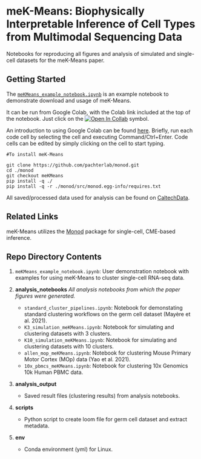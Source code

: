 # meK-Means: Biophysically Interpretable Inference of Cell Types from Multimodal Sequencing Data

Notebooks for reproducing all figures and analysis of simulated and single-cell datasets for the meK-Means paper.

## Getting Started

The [`meKMeans_example_notebook.ipynb`](https://github.com/tarachari3/CGP_2023/blob/main/meKMeans_example_notebook.ipynb) is an example notebook to demonstrate download and usage of meK-Means.

It can be run from Google Colab, with the Colab link included at the top of the notebook. Just click on the [![Open In Collab](https://colab.research.google.com/assets/colab-badge.svg)](https://colab.research.google.com) symbol.

An introduction to using Google Colab can be found [here](https://colab.research.google.com). Briefly, run each code cell by selecting the cell and executing Command/Ctrl+Enter. Code cells can be edited by simply clicking on the cell to start typing.

```
#To install meK-Means

git clone https://github.com/pachterlab/monod.git
cd ./monod
git checkout meKMeans
pip install -q ./
pip install -q -r ./monod/src/monod.egg-info/requires.txt
```

All saved/processed data used for analysis can be found on [CaltechData](https://data.caltech.edu/search?q=meK-Means%20AND%20tara%20chari&f=resource_type%3Adataset&l=list&p=1&s=10&sort=bestmatch).

## Related Links

meK-Means utilizes the [Monod](https://monod-examples.readthedocs.io/en/latest/) package for single-cell, CME-based inference.

## Repo Directory Contents
1) `meKMeans_example_notebook.ipynb`: User demonstration notebook with examples for using meK-Means to cluster single-cell RNA-seq data.
   
2) **analysis_notebooks**
  *All analysis notebooks from which the paper figures were generated.*
  
    * `standard_cluster_pipelines.ipynb`: Notebook for demonstating standard clustering workflows on the germ cell dataset (Mayère et al. 2021).
    * `K3_simulation_meKMeans.ipynb`: Notebook for simulating and clustering datasets with 3 clusters.
    * `K10_simulation_meKMeans.ipynb`: Notebook for simulating and clustering datasets with 10 clusters.
    * `allen_mop_meKMeans.ipynb`: Notebook for clustering Mouse Primary Motor Cortex (MOp) data (Yao et al. 2021).
    * `10x_pbmcs_meKMeans.ipynb`: Notebook for clustering 10x Genomics 10k Human PBMC data.

3) **analysis_output** 
    * Saved result files (clustering results) from analysis notebooks.
  
4) **scripts** 
    * Python script to create loom file for germ cell dataset and extract metadata.

5) **env**
    * Conda environment (yml) for Linux.



